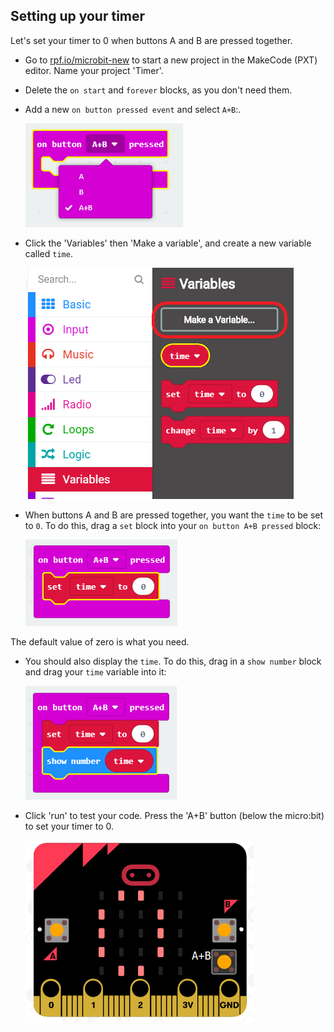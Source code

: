 ## Setting up your timer

Let's set your timer to 0 when buttons A and B are pressed together.

+ Go to <a href="http://rpf.io/microbit-new" target="_blank">rpf.io/microbit-new</a> to start a new project in the MakeCode (PXT) editor. Name your project 'Timer'.

+ Delete the `on start` and `forever` blocks, as you don't need them.

+ Add a new `on button pressed event` and select `A+B`:.
    
    ![captura de ecrã](images/clock-a-b.png)

+ Click the 'Variables' then 'Make a variable', and create a new variable called `time`.
    
    ![captura de ecrã](images/clock-var-time.png)

+ When buttons A and B are pressed together, you want the `time` to be set to `0`. To do this, drag a `set` block into your `on button A+B pressed` block:
    
    ![captura de ecrã](images/clock-reset-1.png)

The default value of zero is what you need.

+ You should also display the `time`. To do this, drag in a `show number` block and drag your `time` variable into it:
    
    ![captura de ecrã](images/clock-reset-show.png)

+ Click 'run' to test your code. Press the 'A+B' button (below the micro:bit) to set your timer to 0.
    
    ![captura de ecrã](images/clock-test-reset.png)